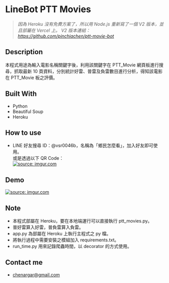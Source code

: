 # LineBot PTT Movies

> *因為 Heroku 沒有免費方案了，所以用 Node.js 重新寫了一個 V2 版本，並且部屬在 Vercel 上。*
> *V2 版本連結：https://github.com/pinchiachen/ptt-movie-bot*

## Description
本程式用途為輸入電影名稱關鍵字後，利用該關鍵字在 PTT_Movie 網頁板進行搜尋，抓取最新 10 頁資料，分別統計好雷、普雷及負雷數目進行分析，得知該電影在  PTT_Movie 板之評價。

## Built With
- Python
- Beautiful Soup
- Heroku

## How to use
- LINE 好友搜尋 ID：@vsr0046b，名稱為「鄉民怎麼看」，加入好友即可使用。
<br>或是透過以下 QR Code：<br>
<a href="https://imgur.com/4PXFkbz"><img src="https://i.imgur.com/4PXFkbz.png" title="source: imgur.com" /></a>

## Demo
<a href="https://imgur.com/DCWwXgR"><img src="https://i.imgur.com/DCWwXgR.png" title="source: imgur.com" /></a>

## Note
- 本程式部屬在 Heroku，要在本地端運行可以直接執行 ptt_movies.py。
- 普好雷算入好雷，普負雷算入負雷。
- app.py 為部屬在 Heroku 上執行主程式之 py 檔。
- 將執行過程中需要安裝之模組加入 requirements.txt。
- run_time.py 用來記錄爬蟲時間，以 decorator 的方式使用。

## Contact me
- chenargar@gmail.com
